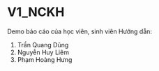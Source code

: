 # V1_NCKH
Demo báo cáo của học viên, sinh viên
Hướng dẫn:
1. Trần Quang Dũng
2. Nguyễn Huy Liêm
3. Phạm Hoàng Hưng

